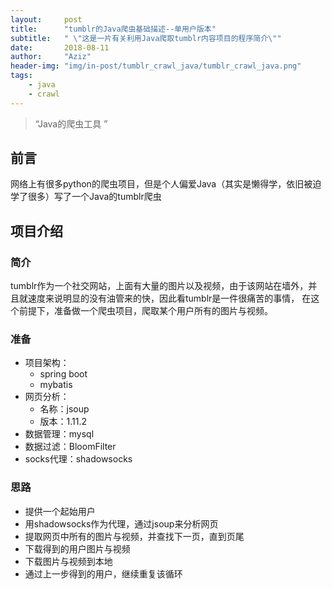 ```yaml
---
layout:     post
title:      "tumblr的Java爬虫基础描述--单用户版本"
subtitle:   " \"这是一片有关利用Java爬取tumblr内容项目的程序简介\""
date:       2018-08-11
author:     "Aziz"
header-img: "img/in-post/tumblr_crawl_java/tumblr_crawl_java.png"
tags:
    - java
    - crawl
---
```


> “Java的爬虫工具 ”


## 前言

网络上有很多python的爬虫项目，但是个人偏爱Java（其实是懒得学，依旧被迫学了很多）写了一个Java的tumblr爬虫

## 项目介绍

### 简介
tumblr作为一个社交网站，上面有大量的图片以及视频，由于该网站在墙外，并且就速度来说明显的没有油管来的快，因此看tumblr是一件很痛苦的事情，
在这个前提下，准备做一个爬虫项目，爬取某个用户所有的图片与视频。

### 准备

+ 项目架构：
  * spring boot
  * mybatis
+ 网页分析：
  * 名称：jsoup
  * 版本：1.11.2
+ 数据管理：mysql
+ 数据过滤：BloomFilter
+ socks代理：shadowsocks

### 思路
+ 提供一个起始用户
+ 用shadowsocks作为代理，通过jsoup来分析网页
+ 提取网页中所有的图片与视频，并查找下一页，直到页尾
+ 下载得到的用户图片与视频
+ 下载图片与视频到本地
+ 通过上一步得到的用户，继续重复该循环